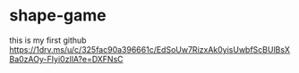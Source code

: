 # shape-game
this is my first github
https://1drv.ms/u/c/325fac90a396661c/EdSoUw7RizxAk0yisUwbfScBUlBsXBa0zAOy-FIyi0zIlA?e=DXFNsC
